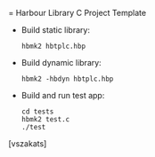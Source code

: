 = Harbour Library C Project Template

* Build static library:

   `hbmk2 hbtplc.hbp`

* Build dynamic library:

   `hbmk2 -hbdyn hbtplc.hbp`

* Build and run test app:

   ```
   cd tests
   hbmk2 test.c
   ./test
   ```

[vszakats]
